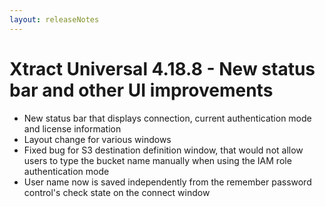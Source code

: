 ```yaml
---
layout: releaseNotes
---
```


# Xtract Universal 4.18.8 - New status bar and other UI improvements

* New status bar that displays connection, current authentication mode and license information
* Layout change for various windows
* Fixed bug for S3 destination definition window, that would not allow users to type the bucket name manually when using the IAM role authentication mode
* User name now is saved independently from the remember password control's check state on the connect window